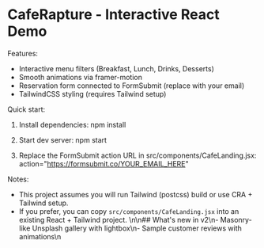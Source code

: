 # CafeRapture - Interactive React Demo

Features:
- Interactive menu filters (Breakfast, Lunch, Drinks, Desserts)
- Smooth animations via framer-motion
- Reservation form connected to FormSubmit (replace with your email)
- TailwindCSS styling (requires Tailwind setup)

Quick start:
1. Install dependencies:
   npm install

2. Start dev server:
   npm start

3. Replace the FormSubmit action URL in src/components/CafeLanding.jsx:
   action="https://formsubmit.co/YOUR_EMAIL_HERE"

Notes:
- This project assumes you will run Tailwind (postcss) build or use CRA + Tailwind setup.
- If you prefer, you can copy `src/components/CafeLanding.jsx` into an existing React + Tailwind project.
\n\n## What's new in v2\n- Masonry-like Unsplash gallery with lightbox\n- Sample customer reviews with animations\n
